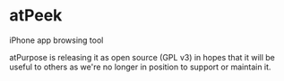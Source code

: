 atPeek
======

iPhone app browsing tool

atPurpose is releasing it as open source (GPL v3) in hopes that it will be useful to others as we're no longer in position to support or maintain it.
